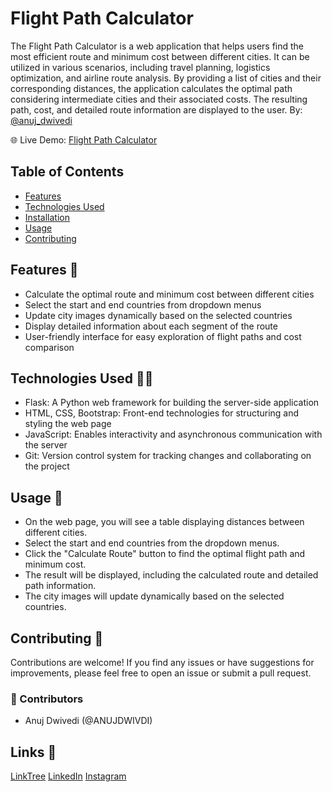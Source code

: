 # Flight Path Calculator

The Flight Path Calculator is a web application that helps users find the most efficient route and minimum cost between different cities. It can be utilized in various scenarios, including travel planning, logistics optimization, and airline route analysis. By providing a list of cities and their corresponding distances, the application calculates the optimal path considering intermediate cities and their associated costs. The resulting path, cost, and detailed route information are displayed to the user.
By: [@anuj_dwivedi](https://linktr.ee/anuj_dwivedi)

🌐 Live Demo: [Flight Path Calculator](https://projectai.me)

## Table of Contents

- [Features](#features)
- [Technologies Used](#technologies-used)
- [Installation](#installation)
- [Usage](#usage)
- [Contributing](#contributing)

## Features 🚀

- Calculate the optimal route and minimum cost between different cities
- Select the start and end countries from dropdown menus
- Update city images dynamically based on the selected countries
- Display detailed information about each segment of the route
- User-friendly interface for easy exploration of flight paths and cost comparison

## Technologies Used 🧑‍💻

- Flask: A Python web framework for building the server-side application
- HTML, CSS, Bootstrap: Front-end technologies for structuring and styling the web page
- JavaScript: Enables interactivity and asynchronous communication with the server
- Git: Version control system for tracking changes and collaborating on the project

## Usage 🤖
- On the web page, you will see a table displaying distances between different cities.
- Select the start and end countries from the dropdown menus.
- Click the "Calculate Route" button to find the optimal flight path and minimum cost.
- The result will be displayed, including the calculated route and detailed path information.
- The city images will update dynamically based on the selected countries.

## Contributing 📌
Contributions are welcome! If you find any issues or have suggestions for improvements, please feel free to open an issue or submit a pull request.

### 🤝 Contributors

- Anuj Dwivedi (@ANUJDWIVDI)

## Links 🔗

[LinkTree](https://linktr.ee/anuj_dwivedi)
[LinkedIn](https://www.linkedin.com/in/anuj-dwivedi-1352831b1/)
[Instagram](https://www.instagram.com/anuj_dwvd_0/)

